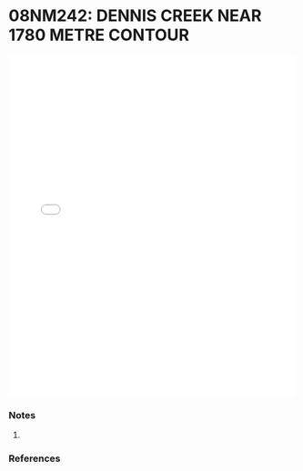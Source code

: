 # 08NM242: DENNIS CREEK NEAR 1780 METRE CONTOUR

<iframe src="/distribution_estimation/_static/stations/08NM242_fdc.html" width="100%" height="600" frameborder="0"></iframe>

### Notes
1. 

### References

